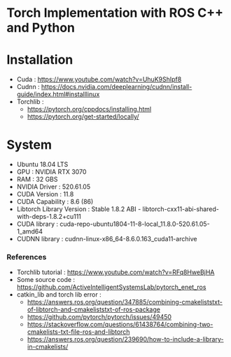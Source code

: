 # Torch Implementation with ROS C++ and Python

# Installation 
- Cuda : https://www.youtube.com/watch?v=UhuK9ShIpf8
- Cudnn : https://docs.nvidia.com/deeplearning/cudnn/install-guide/index.html#installlinux
- Torchlib : 
	- https://pytorch.org/cppdocs/installing.html
	- https://pytorch.org/get-started/locally/


# System
- Ubuntu 18.04 LTS
- GPU : NVIDIA RTX 3070
- RAM : 32 GBS
- NVIDIA Driver : 520.61.05
- CUDA Version : 11.8
- CUDA Capability : 8.6 (86)
- Libtorch Library Version : Stable 1.8.2 ABI - libtorch-cxx11-abi-shared-with-deps-1.8.2+cu111
- CUDA library : cuda-repo-ubuntu1804-11-8-local_11.8.0-520.61.05-1_amd64
- CUDNN library : cudnn-linux-x86_64-8.6.0.163_cuda11-archive


### References 
- Torchlib tutorial : https://www.youtube.com/watch?v=RFq8HweBjHA
- Some source code : https://github.com/ActiveIntelligentSystemsLab/pytorch_enet_ros
- catkin_lib and torch lib error : 
	- https://answers.ros.org/question/347885/combining-cmakeliststxt-of-libtorch-and-cmakeliststxt-of-ros-package
	- https://github.com/pytorch/pytorch/issues/49450
	- https://stackoverflow.com/questions/61438764/combining-two-cmakelists-txt-file-ros-and-libtorch
	- https://answers.ros.org/question/239690/how-to-include-a-library-in-cmakelists/